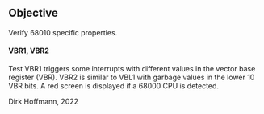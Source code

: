 ## Objective

Verify 68010 specific properties.

#### VBR1, VBR2

Test VBR1 triggers some interrupts with different values in the vector base register (VBR). VBR2 is similar to VBL1 with garbage values in the lower 10 VBR bits. A red screen is displayed if a 68000 CPU is detected.


Dirk Hoffmann, 2022

